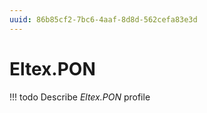 ```yaml
---
uuid: 86b85cf2-7bc6-4aaf-8d8d-562cefa83e3d
---
```



# Eltex.PON


<!-- prettier-ignore -->
!!! todo
    Describe *Eltex.PON* profile

